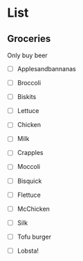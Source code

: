 # List

## Groceries
Only buy beer
- [ ] Applesandbannanas
- [ ] Broccoli
- [ ] Biskits
- [ ] Lettuce
- [ ] Chicken
- [ ] Milk
- [ ] Crapples
- [ ] Moccoli
- [ ] Bisquick 
- [ ] Flettuce
- [ ] McChicken
- [ ] Silk
- [ ] Tofu burger
- [ ] Lobsta!




